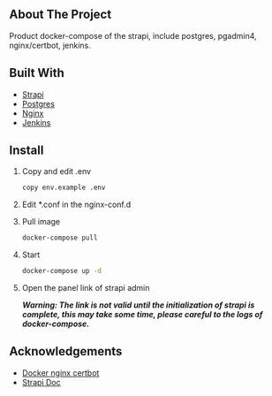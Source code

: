 ## About The Project

Product docker-compose of the strapi, include postgres, pgadmin4, nginx/certbot, jenkins.

## Built With

* [Strapi](https://strapi.io/)
* [Postgres](https://www.postgresql.org/)
* [Nginx](https://www.nginx.com/)
* [Jenkins](https://www.jenkins.io/)

## Install

1. Copy and edit .env

   ```sh
   copy env.example .env
   ```

2. Edit *.conf in the nginx-conf.d

3. Pull image

   ```sh
   docker-compose pull
   ```

4. Start

   ```sh
   docker-compose up -d
   ```

5. Open the panel link of strapi admin

   ***Warning:
      The link is not valid until the initialization of strapi is complete,
      this may take some time,
      please careful to the logs of docker-compose.***

## Acknowledgements

* [Docker nginx certbot](https://github.com/staticfloat/docker-nginx-certbot)
* [Strapi Doc](https://strapi.io/documentation/v3.x/deployment/nginx-proxy.html)
